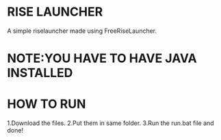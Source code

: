 # RISE LAUNCHER
A simple riselauncher made using FreeRiseLauncher.
# NOTE:YOU HAVE TO HAVE JAVA INSTALLED

# HOW TO RUN
1.Download the files.
2.Put them in same folder.
3.Run the run.bat file and done!
